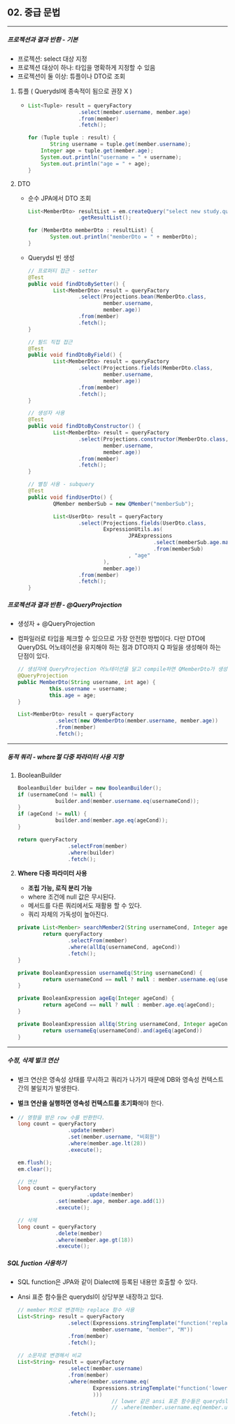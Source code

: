 ## 02. 중급 문법

----

##### 프로젝션과 결과 반환 - 기본

- 프로젝션: select 대상 지정
- 프로젝션 대상이 하나: 타입을 명확하게 지정할 수 있음
- 프로젝션이 둘 이상: 튜플이나 DTO로 조회

1. 튜플 ( Querydsl에 종속적이 됨으로 권장 X )

   - ```java
     List<Tuple> result = queryFactory
                     .select(member.username, member.age)
                     .from(member)
                     .fetch();
     
     for (Tuple tuple : result) {
     		String username = tuple.get(member.username);
         Integer age = tuple.get(member.age);
         System.out.println("username = " + username);
         System.out.println("age = " + age);
     }
     ```

2. DTO

   - 순수 JPA에서 DTO 조회 

     ```java
     List<MemberDto> resultList = em.createQuery("select new study.querydsl.dto.MemberDto(m.username,m.age) from Member m", MemberDto.class)
                     .getResultList();
     
     for (MemberDto memberDto : resultList) {
     		System.out.println("memberDto = " + memberDto);
     }
     ```

   - Querydsl 빈 생성

     ```java
     // 프로퍼티 접근 - setter
     @Test
     public void findDtoBySetter() {
             List<MemberDto> result = queryFactory
                     .select(Projections.bean(MemberDto.class,
                             member.username,
                             member.age))
                     .from(member)
                     .fetch();
     }
     
     // 필드 직접 접근
     @Test
     public void findDtoByField() {
             List<MemberDto> result = queryFactory
                     .select(Projections.fields(MemberDto.class,
                             member.username,
                             member.age))
                     .from(member)
                     .fetch();
     }
     
     // 생성자 사용
     @Test
     public void findDtoByConstructor() {
             List<MemberDto> result = queryFactory
                     .select(Projections.constructor(MemberDto.class,
                             member.username,
                             member.age))
                     .from(member)
                     .fetch();
     }
     
     // 별칭 사용 - subquery
     @Test
     public void findUserDto() {
             QMember memberSub = new QMember("memberSub");
     
             List<UserDto> result = queryFactory
                     .select(Projections.fields(UserDto.class,
                             ExpressionUtils.as(
                                     JPAExpressions
                                             .select(memberSub.age.max())
                                             .from(memberSub)
                                     , "age"
                             ),
                             member.age))
                     .from(member)
                     .fetch();
     }
     
     ```

     

##### 프로젝션과 결과 반환 - @QueryProjection

- 생성자 + @QueryProjection

- 컴파일러로 타입을 체크할 수 있으므로 가장 안전한 방법이다. 
  다만 DTO에 QueryDSL 어노테이션을 유지해야 하는 점과 DTO까지 Q 파일을 생성해야 하는 단점이 있다.

  ```java
  // 생성자에 QueryProjection 어노테이션을 달고 compile하면 QMemberDto가 생성된다
  @QueryProjection
  public MemberDto(String username, int age) {
            this.username = username;
            this.age = age;
  }
  
  List<MemberDto> result = queryFactory
              .select(new QMemberDto(member.username, member.age))
              .from(member)
              .fetch();
  ```

----

##### 동적 쿼리 - where절 다중 파라미터 사용 지향

1. BooleanBuilder

   ```java
   BooleanBuilder builder = new BooleanBuilder();
   if (usernameCond != null) {
               builder.and(member.username.eq(usernameCond));
   }
   if (ageCond != null) {
               builder.and(member.age.eq(ageCond));
   }
   
   return queryFactory
                   .selectFrom(member)
                   .where(builder)
                   .fetch();
   ```

2. **Where 다중 파라미터 사용**

   - **조립 가능, 로직 분리 가능**
   - where 조건에 null 값은 무시된다.
   - 메서드를 다른 쿼리에서도 재활용 할 수 있다.
   - 쿼리 자체의 가독성이 높아진다.

   ```java
   private List<Member> searchMember2(String usernameCond, Integer ageCond) {
           return queryFactory
                   .selectFrom(member)
                   .where(allEq(usernameCond, ageCond))
                   .fetch();
   }
   
   private BooleanExpression usernameEq(String usernameCond) {
           return usernameCond == null ? null : member.username.eq(usernameCond);
   }
   
   private BooleanExpression ageEq(Integer ageCond) {
           return ageCond == null ? null : member.age.eq(ageCond);
   }
   
   private BooleanExpression allEq(String usernameCond, Integer ageCond) {
           return usernameEq(usernameCond).and(ageEq(ageCond))
   }
   ```

----

##### 수정, 삭제 벌크 연산

- 벌크 연산은 영속성 상태를 무시하고 쿼리가 나가기 때문에 DB와 영속성 컨텍스트 간의 불일치가 발생한다.

- **벌크 연산을 실행하면 영속성 컨텍스트를 초기화**해야 한다.

- ```java
  // 영향을 받은 row 수를 반환한다.
  long count = queryFactory
                  .update(member)
                  .set(member.username, "비회원")
                  .where(member.age.lt(28))
                  .execute();
  
  em.flush();
  em.clear();
  
  // 연산
  long count = queryFactory
    					.update(member)
              .set(member.age, member.age.add(1))
              .execute();
  
  // 삭제
  long count = queryFactory
              .delete(member)
              .where(member.age.gt(18))
              .execute();
  
  ```



##### SQL fuction 사용하기

- SQL function은 JPA와 같이 Dialect에 등록된 내용만 호출할 수 있다.

- Ansi 표준 함수들은 querydsl이 상당부분 내장하고 있다.

  ```java
  // member M으로 변경하는 replace 함수 사용
  List<String> result = queryFactory
                  .select(Expressions.stringTemplate("function('replace', {0}, {1}, {2})",
                          member.username, "member", "M"))
                  .from(member)
                  .fetch();
                  
  // 소문자로 변경해서 비교
  List<String> result = queryFactory
                  .select(member.username)
                  .from(member)
                  .where(member.username.eq(
                          Expressions.stringTemplate("function('lower', {0})", member.username
                          )))
    							// lower 같은 ansi 표준 함수들은 querydsl이 상당부분 내장하고 있다.
    							// .where(member.username.eq(member.username.lower()))
                  .fetch();
  ```

  
